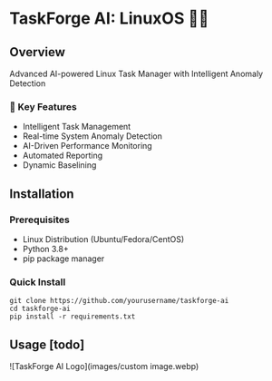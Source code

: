 # TaskForge AI: LinuxOS 🚀🤖

## Overview
Advanced AI-powered Linux Task Manager with Intelligent Anomaly Detection

### 🌟 Key Features
- Intelligent Task Management
- Real-time System Anomaly Detection
- AI-Driven Performance Monitoring
- Automated Reporting
- Dynamic Baselining

## Installation

### Prerequisites
- Linux Distribution (Ubuntu/Fedora/CentOS)
- Python 3.8+
- pip package manager

### Quick Install
```
git clone https://github.com/yourusername/taskforge-ai
cd taskforge-ai
pip install -r requirements.txt
```

## Usage [todo]


![TaskForge AI Logo](images/custom image.webp)
